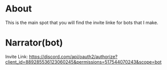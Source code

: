 # About
This is the main spot that you will find the invite linke for bots that I make.
# Narrator(bot)
Invite Link: https://discord.com/api/oauth2/authorize?client_id=889285536123060245&permissions=517544070243&scope=bot
